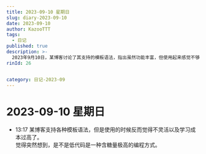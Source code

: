 ```yaml
---
title: 2023-09-10 星期日
slug: diary-2023-09-10
date: 2023-09-10
author: KazooTTT
tags:
  - 日记
published: true
description: >-
  2023年9月10日，某博客讨论了其支持的模板语法，指出虽然功能丰富，但使用起来感觉不够灵活且学习成本较高。文章中提出疑问，低代码是否是一种高效但可能过于简化的编程方式。
rinId: 26


category: 日记-2023-09
---
```


# 2023-09-10 星期日

- 13:17 某博客支持各种模板语法，但是使用的时候反而觉得不灵活以及学习成本过高了。<br>觉得突然想到，是不是低代码是一种含糖量极高的编程方式。<br>
